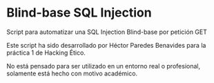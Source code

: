 # Blind-base SQL Injection
Script para automatizar una SQL Injection Blind-base por petición GET

Este script ha sido desarrollado por Héctor Paredes Benavides para la práctica 1 de Hacking Ético.

No está pensado para ser utilizado en un entorno real o profesional, solamente está hecho con motivo académico.

